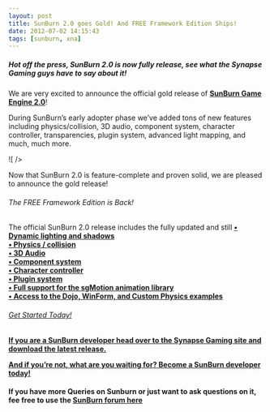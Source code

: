 ```yaml
---
layout: post
title: SunBurn 2.0 goes Gold! And FREE Framework Edition Ships!
date: 2012-07-02 14:15:43
tags: [sunburn, xna]
---
```


##### Hot off the press, SunBurn 2.0 is now fully release, see what the Synapse Gaming guys have to say about it!

We are very excited to announce the official gold release of **[SunBurn Game Engine 2.0](http://www.synapsegaming.com/products/sunburn/engine/)**!

During SunBurn’s early adopter phase we’ve added tons of new features including physics/collision, 3D audio, component system, character controller, transparencies, plugin system, advanced light mapping, and much, much more.

![ /></p>
<p>Now that SunBurn 2.0 is feature-complete and proven solid, we are pleased to announce the gold release!</p>
<h6>The FREE Framework Edition is Back!</h6>
<p>The official SunBurn 2.0 release includes the fully updated and still <strong><a href=](http://www.synapsegaming.com/images/image-dojo.jpg)free SunBurn Framework edition, which contains many of SunBurn Game Engine’s latest features:

• Dynamic lighting and shadows  
• Physics / collision  
• 3D Audio  
• Component system  
• Character controller  
• Plugin system  
• Full support for the sgMotion animation library  
• Access to the Dojo, WinForm, and Custom Physics examples

###### Get Started Today!

If you are a SunBurn developer head over to the Synapse Gaming site and download the latest release.

**And if you’re not, what are you waiting for? [Become a SunBurn developer today!](http://www.synapsegaming.com/products/sunburn/engine/)**

#### If you have more Queries on Sunburn or just want to ask questions on it, fee free to use the [SunBurn forum here](http://darkgenesis.zenithmoon.com/forums/forum/sunburn/ "SunBurn blog post forum on Dark Genesis")
